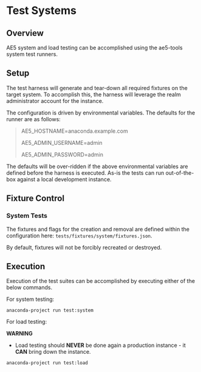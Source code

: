 # Test Systems

## Overview
AE5 system and load testing can be accomplished using the ae5-tools system test runners.

## Setup
The test harness will generate and tear-down all required fixtures on the target system. To accomplish this, the harness will leverage the realm administrator account for the instance.

The configuration is driven by environmental variables. The defaults for the runner are as follows:

> AE5_HOSTNAME=anaconda.example.com
>
> AE5_ADMIN_USERNAME=admin
> 
> AE5_ADMIN_PASSWORD=admin

The defaults will be over-ridden if the above environmental variables are defined before the harness is executed.  As-is the tests can run out-of-the-box against a local development instance.

## Fixture Control

### System Tests
The fixtures and flags for the creation and removal are defined within the configuration here: `tests/fixtures/system/fixtures.json`.

By default, fixtures will not be forcibly recreated or destroyed.



## Execution
Execution of the test suites can be accomplished by executing either of the below commands.

For system testing:

```commandline
anaconda-project run test:system
```

For load testing:

**WARNING**

* Load testing should **NEVER** be done again a production instance - it **CAN** bring down the instance.

```commandline
anaconda-project run test:load
```
